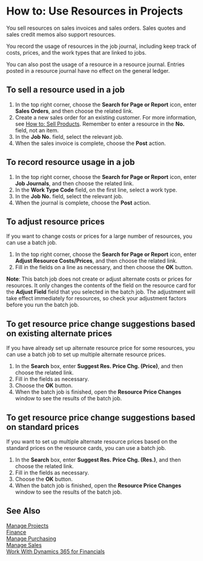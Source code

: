 <properties
                pageTitle="How to: Use Resources in Projects| Financials"
                description="Describes how to use time sheets to manage projects."
                services="project-madeira"
                documentationCenter=""
                authors="SorenGP"
/>
<tags
    ms.service="project-madeira"
    ms.topic="article"
    ms.devlang="na"
    ms.tgt_pltfrm="na"
    ms.workload="na"
    ms.date="10/24/2016"
    ms.author="SorenGP" />

# How to: Use Resources in Projects
You sell resources on sales invoices and sales orders. Sales quotes and sales credit memos also support resources.

You record the usage of resources in the job journal, including keep track of costs, prices, and the work types that are linked to jobs.

You can also post the usage of a resource in a resource journal. Entries posted in a resource journal have no effect on the general ledger. 
  
## To sell a resource used in a job  
  
1. In the top right corner, choose the **Search for Page or Report** icon, enter **Sales Orders**, and then choose the related link. 
2. Create a new sales order for an existing customer. For more information, see [How to: Sell Products](sales-how-invoice-sales.md). Remember to enter a resource in the **No.** field, not an item. 
3. In the **Job No.** field, select the relevant job.
4. When the sales invoice is complete, choose the **Post** action.  

  
## To record resource usage in a job 

1. In the top right corner, choose the **Search for Page or Report** icon, enter **Job Journals**, and then choose the related link.  
2. In the **Work Type Code** field, on the first line, select a work type.  
3. In the **Job No.** field, select the relevant job. 
4. When the journal is complete, choose the **Post** action.

## To adjust resource prices  
If you want to change costs or prices for a large number of resources, you can use a batch job.  
    
1. In the top right corner, choose the **Search for Page or Report** icon, enter **Adjust Resource Costs/Prices**, and then choose the related link. 
2. Fill in the fields on a line as necessary, and then choose the **OK** button. 
  
**Note**: This batch job does not create or adjust alternate costs or prices for resources. It only changes the contents of the field on the resource card for the **Adjust Field** field that you selected in the batch job. The adjustment will take effect immediately for resources, so check your adjustment factors before you run the batch job.

## To get resource price change suggestions based on existing alternate prices  
If you have already set up alternate resource price for some resources, you can use a batch job to set up multiple alternate resource prices. 
  
1. In the **Search** box, enter **Suggest Res. Price Chg. (Price)**, and then choose the related link.  
2. Fill in the fields as necessary. 
3. Choose the **OK** button.  
4. When the batch job is finished, open the **Resource Price Changes** window to see the results of the batch job.

## To get resource price change suggestions based on standard prices  
If you want to set up multiple alternate resource prices based on the standard prices on the resource cards, you can use a batch job.  
  
1. In the **Search** box, enter **Suggest Res. Price Chg. (Res.)**, and then choose the related link. 
2. Fill in the fields as necessary.  
3. Choose the **OK** button.  
4. When the batch job is finished, open the **Resource Price Changes** window to see the results of the batch job.

## See Also
[Manage Projects](projects-manage-projects.md)  
[Finance](finance.md)  
[Manage Purchasing](purchasing-manage-purchasing.md)         
[Manage Sales](sales-manage-sales.md)     
[Work With Dynamics 365 for Financials](ui-work-product.md)  
